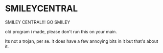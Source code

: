 # SMILEYCENTRAL
SMILEY CENTRAL!!! GO SMILEY



old program i made, please don't run this on your main.



Its not a trojan, per se. It does have a few annoying bits in it but that's about it.
